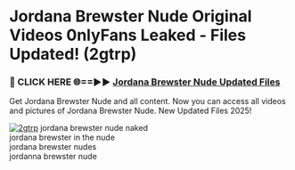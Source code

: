 # Jordana Brewster Nude Original Videos 0nlyFans Leaked - Files Updated! (2gtrp)

<h3>🔴 CLICK HERE 🌐==►► <a href="https://tinyurl.com/52m3yx9h" rel="nofollow">Jordana Brewster Nude Updated Files</a></h3>

Get Jordana Brewster Nude and all content. Now you can access all videos and pictures of Jordana Brewster Nude. New Updated Files 2025!

[![2gtrp](https://i.imgur.com/TnHtlc8.gif)](https://tinyurl.com/52m3yx9h)
jordana brewster nude naked<br>
jordana brewster in the nude<br>
jordana brewster nudes<br>
jordanna brewster nude